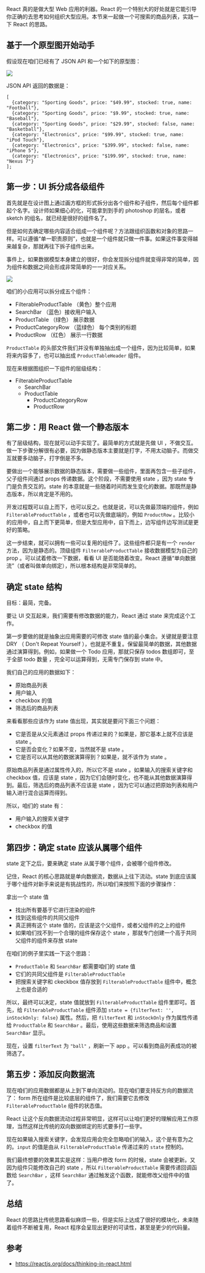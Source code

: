 React 真的是做大型 Web 应用的利器。React 的一个特别大的好处就是它能引导你正确的去思考如何组织大型应用。本节来一起做一个可搜索的商品列表，实践一下 React 的思路。

## 基于一个原型图开始动手

假设现在咱们已经有了 JSON API 和一个如下的原型图：

![](https://raw.githubusercontent.com/haoqi-lib/react-baby/master/img/002-mock.png)

JSON API 返回的数据是：

```
[
  {category: "Sporting Goods", price: "$49.99", stocked: true, name: "Football"},
  {category: "Sporting Goods", price: "$9.99", stocked: true, name: "Baseball"},
  {category: "Sporting Goods", price: "$29.99", stocked: false, name: "Basketball"},
  {category: "Electronics", price: "$99.99", stocked: true, name: "iPod Touch"},
  {category: "Electronics", price: "$399.99", stocked: false, name: "iPhone 5"},
  {category: "Electronics", price: "$199.99", stocked: true, name: "Nexus 7"}
];
```

## 第一步：UI 拆分成各级组件

首先就是在设计图上通过画方框的形式拆分出各个组件和子组件，然后每个组件都起个名字。设计师如果细心的化，可能拿到到手的 photoshop 的层名，或者 sketch 的组名，就已经是很好的组件名了。

但是如何去确定哪些内容适合组成一个组件呢？方法跟组织函数和对象的思路一样。可以遵循“单一职责原则”，也就是一个组件就只做一件事。如果这件事变得越来越复杂，那就再往下拆子组件出来。

事件上，如果数据模型本身建立的很好，你会发现拆分组件就变得非常的简单，因为组件和数据之间会形成非常简单的一一对应关系。

![](https://raw.githubusercontent.com/haoqi-lib/react-baby/master/img/003-comp.png)

咱们的小应用可以拆分成五个组件：

* FilterableProductTable （黄色）整个应用
* SearchBar （蓝色）接收用户输入
* ProductTable （绿色） 展示数据
* ProductCategoryRow （蓝绿色） 每个类别的标题
* ProductRow （红色） 展示一行数据

`ProductTable` 的头部文件我们并没有单独抽出成一个组件，因为比较简单，如果将来内容多了，也可以抽出成 `ProductTableHeader` 组件。

现在来根据图组织一下组件的层级结构：

* FilterableProductTable
  * SearchBar
  * ProductTable
    * ProductCategoryRow
    * ProductRow

## 第二步：用 React 做一个静态版本

有了层级结构，现在就可以动手实现了。最简单的方式就是先做 UI ，不做交互。做一下步骤分解很有必要，因为做静态版本主要就是打字，不用太动脑子。而做交互就要多动脑子，打字倒是不多。

要做出一个能够展示数据的静态版本，需要做一些组件，里面再包含一些子组件，父子组件间通过 props 传递数据。这个阶段，不需要使用 state ，因为 state 专门是负责交互的。state 的本意就是一些随着时间而发生变化的数据。那既然是静态版本，所以肯定是不用的。

开发过程既可以自上而下，也可以反之。也就是说，可以先做最顶端的组件，例如 `FilterableProductTable` ，或者也可以先做底端的，例如 `ProductRow` 。比较小的应用中，自上而下更简单，但是大型应用中，自下而上，边写组件边写测试是更好的策略。

这一步结束，就可以拥有一些可以复用的组件了。这些组件都只是有一个 `render` 方法，因为是静态的。顶级组件 `FilterableProductTable` 接收数据模型为自己的 prop 。可以试着修改一下数据，看看 UI 是否能随着改变。React 遵循“单向数据流”（或者叫做单向绑定），所以根本结构是非常简单的。

## 确定 state 结构

目标：最简，完备。

要让 UI 交互起来，我们需要有修改数据的能力，React 通过 state 来完成这个工作。

第一步要做的就是抽象出应用需要的可修改 state 值的最小集合。关键就是要注意 DRY （ Don't Repeat Yourself ），也就是不重复。保留最简单的数据，其他数据通过演算得到。例如，如果做一个 Todo 应用，那就只保存 todos 数组即可，至于全部 todo 数量 ，完全可以运算得到，无需专门保存到 state 中。

我们自己的应用的数据如下：

* 原始商品列表
* 用户输入
* checkbox 的值
* 筛选后的商品列表

来看看那些应该作为 state 值出现，其实就是要问下面三个问题：

* 它是否是从父元素通过 props 传递过来的？如果是，那它基本上就不应该是 state 。
* 它是否会变化？如果不变，当然就不是 state 。
* 它是否可以从其他的数据演算得到？如果是，就不该作为 state 。

原始商品列表是通过属性传入的，所以它不是 state 。如果输入的搜索关键字和 checkbox 值，应该是 state ，因为它们会随时变化，也不能从其他数据演算得到。最后，筛选后的商品列表不应该是 state ，因为它可以通过把原始列表和用户输入进行混合运算而得到。

所以，咱们的 state 有：

* 用户输入的搜索关键字
* checkbox 的值

## 第四步：确定 state 应该从属哪个组件

state 定下之后，要来确定 state 从属于哪个组件，会被哪个组件修改。

记住，React 的核心思路就是单向数据流，数据从上往下流动。state 到底应该属于哪个组件对新手来说是有挑战性的，所以咱们来按照下面的步骤操作：

拿出一个 state 值

* 找出所有要基于它进行渲染的组件
* 找到这些组件的共同父组件
* 真正拥有这个 state 值的，应该是这个父组件，或者父组件的之上的组件
* 如果咱们找不到一个合理的组件保存这个 state ，那就专门创建一个高于共同父组件的组件来存放 state

在咱们的例子里实践一下这个思路：

* `ProductTable` 和 `SearchBar` 都需要咱们的 state 值
* 它们的共同父组件是 `FilterableProductTable`
* 把搜索关键字和 ckeckbox 值存放到 `FilterableProductTable` 组件中，概念上也是合适的

所以，最终可以决定，state 值就放到 `FilterableProductTable` 组件里即可。首先，给 `FilterableProductTable` 组件添加 `state = {filterText: '', inStockOnly: false}` 属性。然后，把 `filterText` 和 `inStockOnly` 作为属性传递给 `ProductTable` 和 `SearchBar` 。最后，使用这些数据来筛选商品和设置 `SearchBar` 显示。

现在，设置 `filterText` 为 `"ball"` ，刷新一下 app 。可以看到商品列表成功的被筛选了。

## 第五步：添加反向数据流

现在咱们的应用数据都是从上到下单向流动的。现在咱们要支持反方向的数据流了： form 所在组件是比较底层的组件了，我们需要它去修改 `FilterableProductTable` 组件的状态值。

React 让这个反向数据流动过程非常明显，这样可以让咱们更好的理解应用工作原理，当然这样比传统的双向数据绑定的形式要多打一些字。

现在如果输入搜索关键字，会发现应用会完全忽略咱们的输入，这个是有意为之的。`input` 的值是由从 `FilterableProductTable` 传递过来的 `state` 控制的。

我们最终想要的效果其实是这样：当用户修改 form 的时候，state 会被更新。又因为组件只能修改自己的 state ，所以 `FilterableProductTable` 需要传递回调函数给 `SearchBar` ，这样 `SearchBar` 通过触发这个函数，就能修改父组件中的值了。

## 总结

React 的思路比传统思路看似麻烦一些，但是实际上达成了很好的模块化，未来随着组件不断被复用，React 程序会呈现出更好的可读性，甚至是更少的代码量。

## 参考

* https://reactjs.org/docs/thinking-in-react.html
